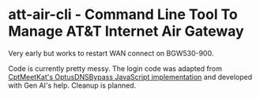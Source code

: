 # att-air-cli - Command Line Tool To Manage AT&T Internet Air Gateway

Very early but works to restart WAN connect on BGW530-900.

Code is currently pretty messy. The login code was adapted from [CptMeetKat's OptusDNSBypass JavaScript implementation](https://github.com/CptMeetKat/OptusDNSBypass/tree/f627f7cedb08086786315e8a40a74e63fa6338fb/RouterAPI) and developed with Gen AI's help. Cleanup is planned.
